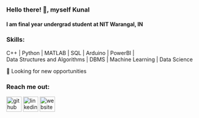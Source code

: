 ### Hello there! 👋, myself Kunal
#### I am final year undergrad student at NIT Warangal, IN

### Skills: 
C++ | Python | MATLAB | SQL | Arduino | PowerBI |  
Data Structures and Algorithms | DBMS | Machine Learning | Data Science  
 

💼 Looking for new opportunities  

### Reach me out:  
[<img src='https://cdn.jsdelivr.net/npm/simple-icons@3.0.1/icons/github.svg' alt='github' height='40'>](https://github.com/ksh168)   [<img src='https://cdn.jsdelivr.net/npm/simple-icons@3.0.1/icons/linkedin.svg' alt='linkedin' height='40'>](https://www.linkedin.com/in/kunalsharma99/)   [<img src='https://cdn.jsdelivr.net/npm/simple-icons@3.0.1/icons/icloud.svg' alt='website' height='40'>](https://ksh168.github.io)  
